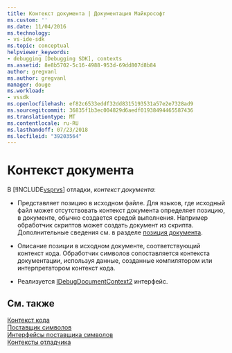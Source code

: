 ```yaml
---
title: Контекст документа | Документация Майкрософт
ms.custom: ''
ms.date: 11/04/2016
ms.technology:
- vs-ide-sdk
ms.topic: conceptual
helpviewer_keywords:
- debugging [Debugging SDK], contexts
ms.assetid: 8e8b5702-5c16-4988-953d-69dd807d8b84
author: gregvanl
ms.author: gregvanl
manager: douge
ms.workload:
- vssdk
ms.openlocfilehash: ef82c6533eddf32dd8315193531a57e2e7328ad9
ms.sourcegitcommit: 36835f1b3ec004829d6aedf01938494465587436
ms.translationtype: MT
ms.contentlocale: ru-RU
ms.lasthandoff: 07/23/2018
ms.locfileid: "39203564"
---
```

# <a name="document-context"></a>Контекст документа
В [!INCLUDE[vsprvs](../../code-quality/includes/vsprvs_md.md)] отладки, *контекст документа*:  
  
-   Представляет позицию в исходном файле. Для языков, где исходный файл может отсутствовать контекст документа определяет позицию, в документе, обычно создается средой выполнения. Например обработчик скриптов может создать документ из скрипта. Дополнительные сведения см. в разделе [позиция документа](../../extensibility/debugger/document-position.md).  
  
-   Описание позиции в исходном документе, соответствующий контекст кода. Обработчик символов сопоставляется контекста документации, используя данные, созданные компилятором или интерпретатором контекст кода.  
  
-   Реализуется [IDebugDocumentContext2](../../extensibility/debugger/reference/idebugdocumentcontext2.md) интерфейс.  
  
## <a name="see-also"></a>См. также  
 [Контекст кода](../../extensibility/debugger/code-context.md)   
 [Поставщик символов](../../extensibility/debugger/symbol-provider.md)   
 [Интерфейсы поставщика символов](../../extensibility/debugger/reference/symbol-provider-interfaces.md)   
 [Контексты отладчика](../../extensibility/debugger/debugger-contexts.md)